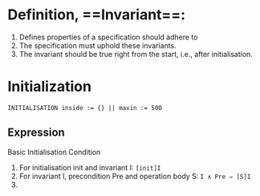 # Definition, ==Invariant==:
1.  Defines properties of a specification should adhere to
2. The specification must uphold these invariants.
3. The invariant should be true right from the start, i.e., after initialisation. 
# Initialization
` INITIALISATION inside := {} || maxin := 500 `
## Expression
Basic Initialisation Condition
1. For initialisation init and invariant I: `[init]I`
2. For invariant I, precondition Pre and operation body S: `I ∧ Pre ⇒ [S]I`
3. 